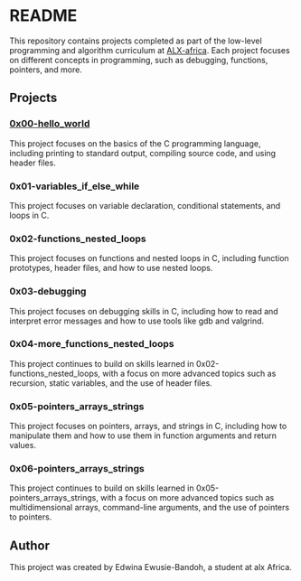 # README

This repository contains projects completed as part of the low-level programming and algorithm curriculum at [ALX-africa](https://www.alxafrica.com/). Each project focuses on different concepts in programming, such as debugging, functions, pointers, and more.

## Projects

### [0x00-hello_world](https://github.com/mediba123/alx-low_level_programming/tree/master/0x00-hello_world)

This project focuses on the basics of the C programming language, including printing to standard output, compiling source code, and using header files.

### 0x01-variables_if_else_while

This project focuses on variable declaration, conditional statements, and loops in C.

### 0x02-functions_nested_loops

This project focuses on functions and nested loops in C, including function prototypes, header files, and how to use nested loops.

### 0x03-debugging

This project focuses on debugging skills in C, including how to read and interpret error messages and how to use tools like gdb and valgrind.

### 0x04-more_functions_nested_loops

This project continues to build on skills learned in 0x02-functions_nested_loops, with a focus on more advanced topics such as recursion, static variables, and the use of header files.

### 0x05-pointers_arrays_strings

This project focuses on pointers, arrays, and strings in C, including how to manipulate them and how to use them in function arguments and return values.

### 0x06-pointers_arrays_strings

This project continues to build on skills learned in 0x05-pointers_arrays_strings, with a focus on more advanced topics such as multidimensional arrays, command-line arguments, and the use of pointers to pointers.

## Author

This project was created by Edwina Ewusie-Bandoh, a student at alx Africa.
